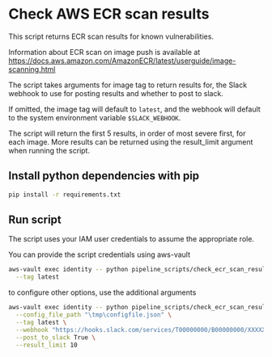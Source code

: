 # Check AWS ECR scan results

This script returns ECR scan results for known vulnerabilities.

Information about ECR scan on image push is available at <https://docs.aws.amazon.com/AmazonECR/latest/userguide/image-scanning.html>

The script takes arguments for image tag to return results for, the Slack webhook to use for posting results and whether to post to slack.

If omitted, the image tag will default to `latest`, and the webhook will default to the system environment variable `$SLACK_WEBHOOK`.

The script will return the first 5 results, in order of most severe first, for each image. More results can be returned using the result_limit argument when running the script.

## Install python dependencies with pip

``` bash
pip install -r requirements.txt
```

## Run script

The script uses your IAM user credentials to assume the appropriate role.

You can provide the script credentials using aws-vault

``` bash
aws-vault exec identity -- python pipeline_scripts/check_ecr_scan_results/aws_ecr_scan_results.py \
  --tag latest
```

to configure other options, use the additional arguments

``` bash
aws-vault exec identity -- python pipeline_scripts/check_ecr_scan_results/aws_ecr_scan_results.py \
  --config_file_path "\tmp\configfile.json" \
  --tag latest \
  --webhook "https://hooks.slack.com/services/T00000000/B00000000/XXXXXXXXXXXXXXXXXXXXXXXX" \
  --post_to_slack True \
  --result_limit 10
```

